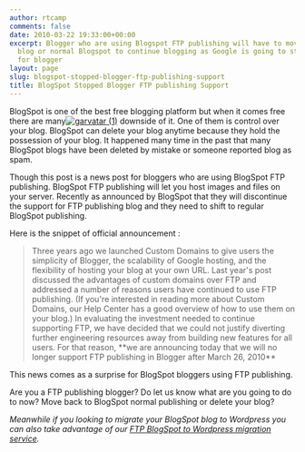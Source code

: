 ```yaml
---
author: rtcamp
comments: false
date: 2010-03-22 19:33:00+00:00
excerpt: Blogger who are using Blogspot FTP publishing will have to move to self hosted
  blog or normal Blogspot to continue blogging as Google is going to stop FTP publishing
  for blogger
layout: page
slug: blogspot-stopped-blogger-ftp-publishing-support
title: BlogSpot Stopped Blogger FTP publishing Support
---
```


BlogSpot is one of the best free blogging platform but when it comes free there are many[![garvatar (1)](https://rtcamp.com/wp-content/uploads/2010/03/garvatar1_thumb.png)](https://rtcamp.com/wp-content/uploads/2010/03/garvatar1.png) downside of it. One of them is control over your blog. BlogSpot can delete your blog anytime because they hold the possession of your blog. It happened many time in the past that many BlogSpot blogs have been deleted by mistake or someone reported blog as spam.

Though this post is a news post for bloggers who are using BlogSpot FTP publishing. BlogSpot FTP publishing will let you host images and files on your server. Recently as announced by BlogSpot that they will discontinue the support for FTP publishing blog and they need to shift to regular BlogSpot publishing.

Here is the snippet of official announcement :


<blockquote>Three years ago we launched Custom Domains to give users the simplicity of Blogger, the scalability of Google hosting, and the flexibility of hosting your blog at your own URL. Last year's post discussed the advantages of custom domains over FTP and addressed a number of reasons users have continued to use FTP publishing. (If you're interested in reading more about Custom Domains, our Help Center has a good overview of how to use them on your blog.) In evaluating the investment needed to continue supporting FTP, we have decided that we could not justify diverting further engineering resources away from building new features for all users.
For that reason, **we are announcing today that we will no longer support FTP publishing in Blogger after March 26, 2010**</blockquote>


This news comes as a surprise for BlogSpot bloggers using FTP publishing.

Are you a FTP publishing blogger? Do let us know what are you going to do to now? Move back to BlogSpot normal publishing or delete your blog?

_Meanwhile if you looking to migrate your BlogSpot blog to Wordpress you can also take advantage of our _[_FTP BlogSpot to Wordpress migration service_](http://bloggertowp.org/)_._
